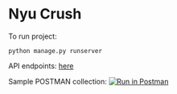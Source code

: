 # Nyu Crush
To run project:

    python manage.py runserver



API endpoints: [here](https://github.com/anviti-nyucrush/Backend/blob/2128f4b5310414c42869dfc4deedbd10fac128a9/src/urls.py#L15)

Sample POSTMAN collection: [![Run in Postman](https://run.pstmn.io/button.svg)](https://app.getpostman.com/run-collection/f68786efe64bad6faff2)
